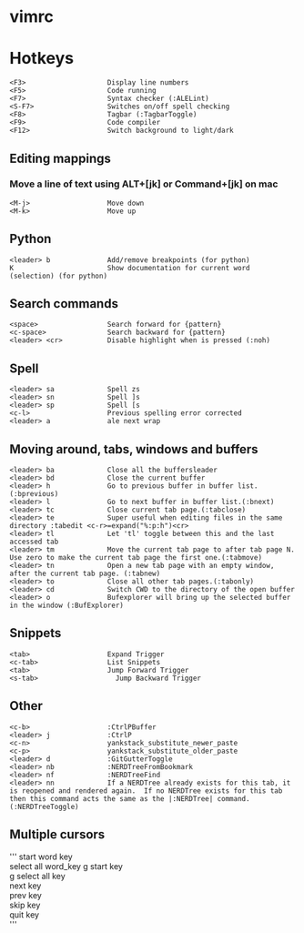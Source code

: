 # vimrc
# Hotkeys
```
<F3>                    Display line numbers
<F5>                    Code running
<F7>                    Syntax checker (:ALELint)
<S-F7>                  Switches on/off spell checking
<F8>                    Tagbar (:TagbarToggle)
<F9>                    Code compiler 
<F12>                   Switch background to light/dark
```
## Editing mappings
### Move a line of text using ALT+[jk] or Command+[jk] on mac
```
<M-j>                   Move down
<M-k>                   Move up
```
## Python
```
<leader> b              Add/remove breakpoints (for python)
K                       Show documentation for current word (selection) (for python)
```
## Search commands
```
<space>                 Search forward for {pattern}
<c-space>               Search backward for {pattern}
<leader> <cr>           Disable highlight when is pressed (:noh)
```
## Spell
```
<leader> sa             Spell zs
<leader> sn             Spell ]s
<leader> sp             Spell [s
<c-l>                   Previous spelling error corrected
<leader> a              ale next wrap
```
## Moving around, tabs, windows and buffers
```
<leader> ba             Close all the buffersleader
<leader> bd             Close the current buffer
<leader> h              Go to previous buffer in buffer list.(:bprevious)
<leader> l              Go to next buffer in buffer list.(:bnext)
<leader> tc             Close current tab page.(:tabclose)
<leader> te             Super useful when editing files in the same directory :tabedit <c-r>=expand("%:p:h")<cr>
<leader> tl             Let 'tl' toggle between this and the last accessed tab
<leader> tm             Move the current tab page to after tab page N.  Use zero to make the current tab page the first one.(:tabmove)
<leader> tn             Open a new tab page with an empty window, after the current tab page. (:tabnew)
<leader> to             Close all other tab pages.(:tabonly)
<leader> cd             Switch CWD to the directory of the open buffer
<leader> o              Bufexplorer will bring up the selected buffer in the window (:BufExplorer)
```
## Snippets 
```
<tab>                   Expand Trigger   
<c-tab>                 List Snippets
<tab>                   Jump Forward Trigger
<s-tab>                   Jump Backward Trigger 
```
## Other
```
<c-b>                   :CtrlPBuffer
<leader> j              :CtrlP
<c-n>                   yankstack_substitute_newer_paste
<c-p>                   yankstack_substitute_older_paste
<leader> d              :GitGutterToggle
<leader> nb             :NERDTreeFromBookmark
<leader> nf             :NERDTreeFind
<leader> nn             If a NERDTree already exists for this tab, it is reopened and rendered again.  If no NERDTree exists for this tab then this command acts the same as the |:NERDTree| command. (:NERDTreeToggle)
```
## Multiple cursors
'''
<C-s>                   start word key      
<A-s>                   select all word_key 
g<C-s>                  start key           
g<A-s>                  select all key      
<C-s>                   next key            
<C-a>                   prev key            
<C-x>                   skip key            
<Esc>                   quit key            
'''
